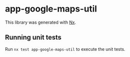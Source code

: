 # app-google-maps-util

This library was generated with [Nx](https://nx.dev).

## Running unit tests

Run `nx test app-google-maps-util` to execute the unit tests.
